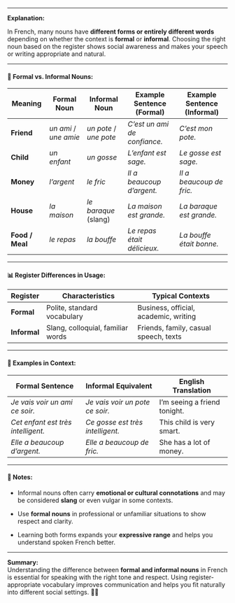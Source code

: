 
---

**Explanation:**

In French, many nouns have **different forms or entirely different words** depending on whether the context is **formal** or **informal**. Choosing the right noun based on the register shows social awareness and makes your speech or writing appropriate and natural.

---

#### 🧱 Formal vs. Informal Nouns:

|Meaning|Formal Noun|Informal Noun|Example Sentence (Formal)|Example Sentence (Informal)|
|---|---|---|---|---|
|**Friend**|_un ami_ / _une amie_|_un pote_ / _une pote_|_C’est un ami de confiance._|_C’est mon pote._|
|**Child**|_un enfant_|_un gosse_|_L’enfant est sage._|_Le gosse est sage._|
|**Money**|_l’argent_|_le fric_|_Il a beaucoup d’argent._|_Il a beaucoup de fric._|
|**House**|_la maison_|_le baraque_ (slang)|_La maison est grande._|_La baraque est grande._|
|**Food / Meal**|_le repas_|_la bouffe_|_Le repas était délicieux._|_La bouffe était bonne._|

---

#### 📊 Register Differences in Usage:

|Register|Characteristics|Typical Contexts|
|---|---|---|
|**Formal**|Polite, standard vocabulary|Business, official, academic, writing|
|**Informal**|Slang, colloquial, familiar words|Friends, family, casual speech, texts|

---

#### 🔄 Examples in Context:

|Formal Sentence|Informal Equivalent|English Translation|
|---|---|---|
|_Je vais voir un ami ce soir._|_Je vais voir un pote ce soir._|I’m seeing a friend tonight.|
|_Cet enfant est très intelligent._|_Ce gosse est très intelligent._|This child is very smart.|
|_Elle a beaucoup d’argent._|_Elle a beaucoup de fric._|She has a lot of money.|

---

#### 📝 Notes:

- Informal nouns often carry **emotional or cultural connotations** and may be considered **slang** or even vulgar in some contexts.
    
- Use **formal nouns** in professional or unfamiliar situations to show respect and clarity.
    
- Learning both forms expands your **expressive range** and helps you understand spoken French better.
    

---

**Summary:**  
Understanding the difference between **formal and informal nouns** in French is essential for speaking with the right tone and respect. Using register-appropriate vocabulary improves communication and helps you fit naturally into different social settings. 🎯✨